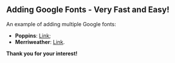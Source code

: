 ## Adding Google Fonts - Very Fast and Easy!

An example of adding multiple Google fonts:

- **Poppins**: [Link](https://fonts.google.com/specimen/Poppins);
- **Merriweather**: [Link](https://fonts.google.com/specimen/Merriweather).

**Thank you for your interest!**

